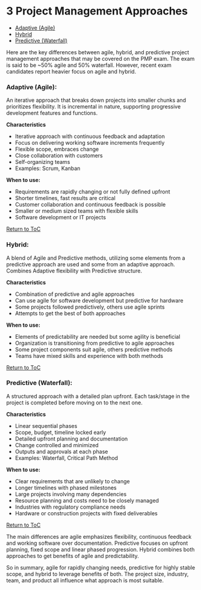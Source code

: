 # 3 Project Management Approaches

- [Adaptive (Agile)](#adaptive-agile)
- [Hybrid](#hybrid)  
- [Predictive (Waterfall)](#predictive-waterfall)

Here are the key differences between agile, hybrid, and predictive project management approaches that may be covered on the PMP exam. The exam is said to be ~50% agile and 50% waterfall. However, recent exam candidates report heavier focus on agile and hybrid.

### Adaptive (Agile):

An iterative approach that breaks down projects into smaller chunks and prioritizes flexibility. It is incremental in nature, supporting progressive development features and functions.

**Characteristics**

- Iterative approach with continuous feedback and adaptation
- Focus on delivering working software increments frequently  
- Flexible scope, embraces change
- Close collaboration with customers
- Self-organizing teams
- Examples: Scrum, Kanban

**When to use:**

- Requirements are rapidly changing or not fully defined upfront
- Shorter timelines, fast results are critical  
- Customer collaboration and continuous feedback is possible
- Smaller or medium sized teams with flexible skills
- Software development or IT projects

[Return to ToC](#3-project-management-approaches)

### Hybrid: 

A blend of Agile and Predictive methods, utilizing some elements from a predictive approach are used and some from an adaptive approach. Combines Adaptive flexibility with Predictive structure.

**Characteristics**

- Combination of predictive and agile approaches  
- Can use agile for software development but predictive for hardware
- Some projects followed predictively, others use agile sprints
- Attempts to get the best of both approaches

**When to use:**

- Elements of predictability are needed but some agility is beneficial
- Organization is transitioning from predictive to agile approaches 
- Some project components suit agile, others predictive methods
- Teams have mixed skills and experience with both methods

[Return to ToC](#3-project-management-approaches)

### Predictive (Waterfall):

A structured approach with a detailed plan upfront. Each task/stage in the project is completed before moving on to the next one.

**Characteristics**

- Linear sequential phases
- Scope, budget, timeline locked early
- Detailed upfront planning and documentation
- Change controlled and minimized
- Outputs and approvals at each phase
- Examples: Waterfall, Critical Path Method  

**When to use:**

- Clear requirements that are unlikely to change
- Longer timelines with phased milestones
- Large projects involving many dependencies
- Resource planning and costs need to be closely managed  
- Industries with regulatory compliance needs 
- Hardware or construction projects with fixed deliverables

[Return to ToC](#3-project-management-approaches)

The main differences are agile emphasizes flexibility, continuous feedback and working software over documentation. Predictive focuses on upfront planning, fixed scope and linear phased progression. Hybrid combines both approaches to get benefits of agile and predictability.

So in summary, agile for rapidly changing needs, predictive for highly stable scope, and hybrid to leverage benefits of both. The project size, industry, team, and product all influence what approach is most suitable.
